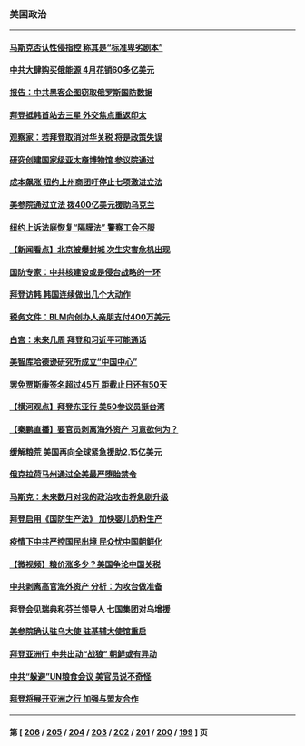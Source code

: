 ### 美国政治
---
#### [马斯克否认性侵指控 称其是“标准卑劣剧本”](../../pages/ncid1078159/n13741699.md) 
#### [中共大肆购买俄能源 4月花销60多亿美元](../../pages/ncid1078159/n13741698.md) 
#### [报告：中共黑客企图窃取俄罗斯国防数据](../../pages/ncid1078159/n13741568.md) 
#### [拜登抵韩首站去三星 外交焦点重返印太](../../pages/ncid1078159/n13741591.md) 
#### [观察家：若拜登取消对华关税 将是政策失误](../../pages/ncid1078159/n13741274.md) 
#### [研究创建国家级亚太裔博物馆 参议院通过](../../pages/ncid1078159/n13741348.md) 
#### [成本飙涨 纽约上州商团吁停止七项激进立法](../../pages/ncid1078159/n13741314.md) 
#### [美参院通过立法 拨400亿美元援助乌克兰](../../pages/ncid1078159/n13741222.md) 
#### [纽约上诉法庭恢复“隔膜法” 警察工会不服](../../pages/ncid1078159/n13741334.md) 
#### [【新闻看点】北京被爆封城 次生灾害危机出现](../../pages/ncid1078159/n13741098.md) 
#### [国防专家：中共核建设或是侵台战略的一环](../../pages/ncid1078159/n13741297.md) 
#### [拜登访韩 韩国连续做出几个大动作](../../pages/ncid1078159/n13741304.md) 
#### [税务文件：BLM向创办人亲朋支付400万美元](../../pages/ncid1078159/n13741108.md) 
#### [白宫：未来几周 拜登和习近平可能通话](../../pages/ncid1078159/n13741150.md) 
#### [美智库哈德逊研究所成立“中国中心”](../../pages/ncid1078159/n13741159.md) 
#### [罢免贾斯康签名超过45万 距截止日还有50天](../../pages/ncid1078159/n13741148.md) 
#### [【横河观点】拜登东亚行 美50参议员挺台湾](../../pages/ncid1078159/n13741104.md) 
#### [【秦鹏直播】要官员剥离海外资产 习意欲何为？](../../pages/ncid1078159/n13741091.md) 
#### [缓解粮荒 美国再向全球紧急援助2.15亿美元](../../pages/ncid1078159/n13741078.md) 
#### [俄克拉荷马州通过全美最严堕胎禁令](../../pages/ncid1078159/n13741074.md) 
#### [马斯克：未来数月对我的政治攻击将急剧升级](../../pages/ncid1078159/n13740174.md) 
#### [拜登启用《国防生产法》 加快婴儿奶粉生产](../../pages/ncid1078159/n13740929.md) 
#### [疫情下中共严控国民出境 民众忧中国朝鲜化](../../pages/ncid1078159/n13740920.md) 
#### [【微视频】粮价涨多少？美国争论中国关税](../../pages/ncid1078159/n13740815.md) 
#### [中共剥离高官海外资产 分析：为攻台做准备](../../pages/ncid1078159/n13740959.md) 
#### [拜登会见瑞典和芬兰领导人 七国集团对乌增援](../../pages/ncid1078159/n13740812.md) 
#### [美参院确认驻乌大使 驻基辅大使馆重启](../../pages/ncid1078159/n13740719.md) 
#### [拜登亚洲行 中共出动“战狼” 朝鲜或有异动](../../pages/ncid1078159/n13740664.md) 
#### [中共“躲避”UN粮食会议 美官员说不奇怪](../../pages/ncid1078159/n13740742.md) 
#### [拜登将展开亚洲之行 加强与盟友合作](../../pages/ncid1078159/n13740583.md) 

---
#### 第 [ [206](./206.md) / [205](./205.md) / [204](./204.md) / [203](./203.md) / [202](./202.md) / [201](./201.md) / [200](./200.md) / [199](./199.md) ] 页
